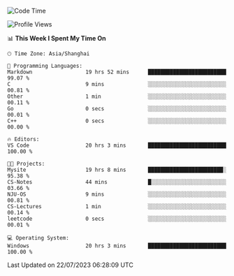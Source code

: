 <!--START_SECTION:waka-->
![Code Time](http://img.shields.io/badge/Code%20Time-1%2C061%20hrs%203%20mins-blue)

![Profile Views](http://img.shields.io/badge/Profile%20Views-3-blue)

📊 **This Week I Spent My Time On** 

```text
🕑︎ Time Zone: Asia/Shanghai

💬 Programming Languages: 
Markdown                 19 hrs 52 mins      █████████████████████████   99.07 % 
C                        9 mins              ░░░░░░░░░░░░░░░░░░░░░░░░░   00.81 % 
Other                    1 min               ░░░░░░░░░░░░░░░░░░░░░░░░░   00.11 % 
Go                       0 secs              ░░░░░░░░░░░░░░░░░░░░░░░░░   00.01 % 
C++                      0 secs              ░░░░░░░░░░░░░░░░░░░░░░░░░   00.00 % 

🔥 Editors: 
VS Code                  20 hrs 3 mins       █████████████████████████   100.00 % 

🐱‍💻 Projects: 
Mysite                   19 hrs 8 mins       ████████████████████████░   95.38 % 
CS-Notes                 44 mins             █░░░░░░░░░░░░░░░░░░░░░░░░   03.66 % 
NJU-OS                   9 mins              ░░░░░░░░░░░░░░░░░░░░░░░░░   00.81 % 
CS-Lectures              1 min               ░░░░░░░░░░░░░░░░░░░░░░░░░   00.14 % 
leetcode                 0 secs              ░░░░░░░░░░░░░░░░░░░░░░░░░   00.01 % 

💻 Operating System: 
Windows                  20 hrs 3 mins       █████████████████████████   100.00 % 
```


 Last Updated on 22/07/2023 06:28:09 UTC
<!--END_SECTION:waka-->